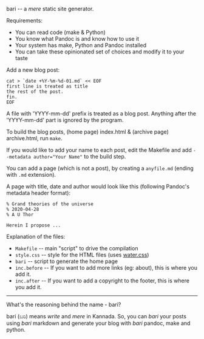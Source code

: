 bari -- a *mere* static site generator.

Requirements:

* You can read code (make & Python)
* You know what Pandoc is and know how to use it
* Your system has make, Python and Pandoc installed
* You can take these opinionated set of choices and modify it to your taste

Add a new blog post:

	cat > `date +%Y-%m-%d-01.md` << EOF
	first line is treated as title
	the rest of the post.
	fin.
	EOF

A file with 'YYYY-mm-dd' prefix is treated as a blog post. Anything after the 'YYYY-mm-dd' part is ignored by the program.

To build the blog posts, (home page) index.html & (archive page) archive.html, run `make`.

If you would like to add your name to each post, edit the Makefile and add `--metadata author="Your Name"` to the build step.

You can add a page (which is not a post), by creating a `anyfile.md` (ending with `.md` extension).

A page with title, date and author would look like this (following Pandoc's metadata header format):

	% Grand theories of the universe
	% 2020-04-28
	% A U Thor

	Herein I propose ...


Explanation of the files:

* `Makefile` -- main "script" to drive the compilation
* `style.css` -- style for the HTML files (uses [water.css](https://kognise.github.io/water.css/))
* `bari` -- script to generate the home page
* `inc.before` -- If you want to add more links (eg: about), this is where you add it.
* `inc.after` -- If you want to add a copyright to the footer, this is where you add it.

----

What's the reasoning behind the name - bari?

bari (ಬರಿ) means *write* and *mere* in Kannada. So, you can *bari* your posts using *bari* markdown and generate your blog with *bari* pandoc, make and python.
